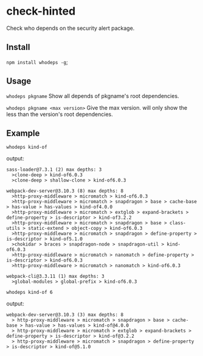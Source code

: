 # check-hinted
Check who depends on the security alert package.
## Install
`npm install whodeps -g`;

## Usage
`whodeps pkgname`
Show all depends of pkgname's root dependencies.

`whodeps pkgname <max version>`
Give the max version. will only show the less than the version's root dependencies.

## Example
`whodeps kind-of`

output: 
```
sass-loader@7.3.1 (2) max depths: 3
  >clone-deep > kind-of6.0.3
  >clone-deep > shallow-clone > kind-of6.0.3

webpack-dev-server@3.10.3 (8) max depths: 8
  >http-proxy-middleware > micromatch > kind-of6.0.3
  >http-proxy-middleware > micromatch > snapdragon > base > cache-base > has-value > has-values > kind-of4.0.0
  >http-proxy-middleware > micromatch > extglob > expand-brackets > define-property > is-descriptor > kind-of3.2.2
  >http-proxy-middleware > micromatch > snapdragon > base > class-utils > static-extend > object-copy > kind-of6.0.3
  >http-proxy-middleware > micromatch > snapdragon > define-property > is-descriptor > kind-of5.1.0
  >chokidar > braces > snapdragon-node > snapdragon-util > kind-of6.0.3
  >http-proxy-middleware > micromatch > nanomatch > define-property > is-descriptor > kind-of6.0.3
  >http-proxy-middleware > micromatch > nanomatch > kind-of6.0.3

webpack-cli@3.3.11 (1) max depths: 3
  >global-modules > global-prefix > kind-of6.0.3
```

`whodeps kind-of 6`

output: 
```
webpack-dev-server@3.10.3 (3) max depths: 8
  > http-proxy-middleware > micromatch > snapdragon > base > cache-base > has-value > has-values > kind-of@4.0.0
  > http-proxy-middleware > micromatch > extglob > expand-brackets > define-property > is-descriptor > kind-of@3.2.2
  > http-proxy-middleware > micromatch > snapdragon > define-property > is-descriptor > kind-of@5.1.0
```
